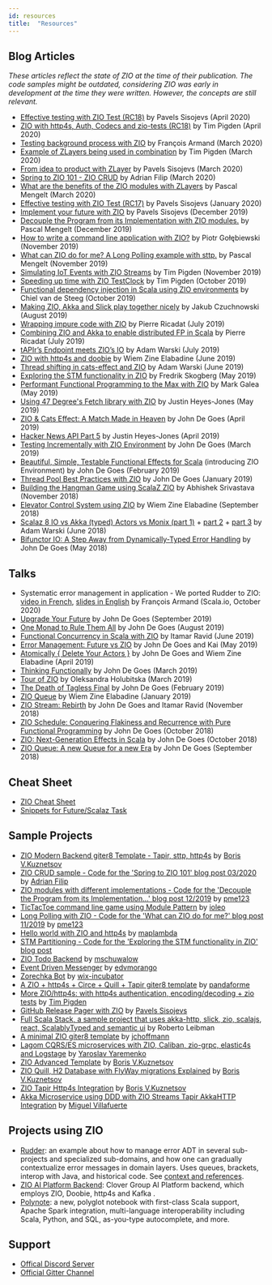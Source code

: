 ```yaml
---
id: resources
title:  "Resources"
---
```


## Blog Articles

_These articles reflect the state of ZIO at the time of their publication. The code samples might be outdated, considering ZIO was early in development at the time they were written. However, the concepts are still relevant._

- [Effective testing with ZIO Test (RC18)](https://scala.monster/zio-test/) by Pavels Sisojevs (April 2020)
- [ZIO with http4s, Auth, Codecs and zio-tests (RC18)](https://timpigden.github.io/_pages/zio-http4s/intro.html) by Tim Pigden (April 2020)
- [Testing background process with ZIO](https://www.rudder.io/blog/testing-background-process-zio/) by François Armand (March 2020)
- [Example of ZLayers being used in combination](https://timpigden.github.io/_pages/zlayer/Examples.html) by Tim Pigden (March 2020)
- [From idea to product with ZLayer](https://scala.monster/welcome-zio/) by Pavels Sisojevs (March 2020)
- [Spring to ZIO 101 - ZIO CRUD](https://adrianfilip.com/2020/03/15/spring-to-zio-101/) by Adrian Filip (March 2020)
- [What are the benefits of the ZIO modules with ZLayers](https://medium.com/@pascal.mengelt/what-are-the-benefits-of-the-zio-modules-with-zlayers-3bf6cc064a9b) by Pascal Mengelt (March 2020)
- [Effective testing with ZIO Test (RC17)](https://scala.monster/zio-test-old/) by Pavels Sisojevs (January 2020)
- [Implement your future with ZIO](https://scala.monster/welcome-zio-old/) by Pavels Sisojevs (December 2019)
- [Decouple the Program from its Implementation with ZIO modules.](https://medium.com/@pascal.mengelt/decouple-the-program-from-its-implementation-with-zio-modules-d9b8713d502e) by Pascal Mengelt (December 2019)
- [How to write a command line application with ZIO?](https://scalac.io/write-command-line-application-with-zio/) by Piotr Gołębiewski (November 2019)
- [What can ZIO do for me? A Long Polling example with sttp.](https://medium.com/@pascal.mengelt/what-can-zio-do-for-me-32281e4e8b16) by Pascal Mengelt (November 2019)
- [Simulating IoT Events with ZIO Streams](https://timpigden.github.io/_pages/zio-streams/GeneratingChillEvents.html) by Tim Pigden (November 2019)
- [Speeding up time with ZIO TestClock](https://timpigden.github.io/_pages/zio-streams/SpeedingUpTime.html) by Tim Pigden (October 2019)
- [Functional dependency injection in Scala using ZIO environments](https://blog.jdriven.com/2019/10/functional-dependency-injection-in-scala-using-zio-environments/) by Chiel van de Steeg (October 2019)
- [Making ZIO, Akka and Slick play together nicely](https://scalac.io/making-zio-akka-slick-play-together-nicely-part-1-zio-and-slick/) by Jakub Czuchnowski (August 2019)
- [Wrapping impure code with ZIO](https://medium.com/@ghostdogpr/wrapping-impure-code-with-zio-9265c219e2e) by Pierre Ricadat (July 2019)
- [Combining ZIO and Akka to enable distributed FP in Scala](https://medium.com/@ghostdogpr/combining-zio-and-akka-to-enable-distributed-fp-in-scala-61ffb81e3283) by Pierre Ricadat (July 2019)
- [tAPIr’s Endpoint meets ZIO’s IO](https://blog.softwaremill.com/tapirs-endpoint-meets-zio-s-io-3278099c5e10) by Adam Warski (July 2019)
- [ZIO with http4s and doobie](https://medium.com/@wiemzin/zio-with-http4s-and-doobie-952fba51d089) by Wiem Zine Elabadine (June 2019)
- [Thread shifting in cats-effect and ZIO](https://blog.softwaremill.com/thread-shifting-in-cats-effect-and-zio-9c184708067b) by Adam Warski (June 2019)
- [Exploring the STM functionality in ZIO](https://freskog.github.io/blog/2019/05/30/explore-zio-stm/) by Fredrik Skogberg (May 2019)
- [Performant Functional Programming to the Max with ZIO](https://cloudmark.github.io/A-Journey-To-Zio/) by Mark Galea (May 2019)
- [Using 47 Degree's Fetch library with ZIO](http://justinhj.github.io/2019/05/05/using-47degs-fetch-with-zio.html) by Justin Heyes-Jones (May 2019)
- [ZIO & Cats Effect: A Match Made in Heaven](http://degoes.net/articles/zio-cats-effect) by John De Goes (April 2019)
- [Hacker News API Part 5](http://justinhj.github.io/2019/04/07/hacker-news-api-5.html) by Justin Heyes-Jones (April 2019)
- [Testing Incrementally with ZIO Environment](http://degoes.net/articles/testable-zio) by John De Goes (March 2019)
- [Beautiful, Simple, Testable Functional Effects for Scala](http://degoes.net/articles/zio-environment) (introducing ZIO Environment) by John De Goes (February 2019)
- [Thread Pool Best Practices with ZIO](http://degoes.net/articles/zio-threads) by John De Goes (January 2019)
- [Building the Hangman Game using ScalaZ ZIO](https://abhsrivastava.github.io/2018/11/03/Hangman-Game-Using-ZIO/) by Abhishek Srivastava (November 2018)
- [Elevator Control System using ZIO](https://medium.com/@wiemzin/elevator-control-system-using-zio-c718ae423c58) by Wiem Zine Elabadine (September 2018)
- [Scalaz 8 IO vs Akka (typed) Actors vs Monix (part 1)](https://blog.softwaremill.com/scalaz-8-io-vs-akka-typed-actors-vs-monix-part-1-5672657169e1) + [part 2](https://blog.softwaremill.com/akka-vs-zio-vs-monix-part-2-communication-9ce7261aa08c) + [part 3](https://blog.softwaremill.com/supervision-error-handling-in-zio-akka-and-monix-part-3-series-summary-abe75f964c2a) by Adam Warski (June 2018)
- [Bifunctor IO: A Step Away from Dynamically-Typed Error Handling](http://degoes.net/articles/bifunctor-io) by John De Goes (May 2018)

## Talks

- Systematic error management in application - We ported Rudder to ZIO: [video in French](https://www.youtube.com/watch?v=q0PlcgR5M1Q), [slides in English](https://speakerdeck.com/fanf42/systematic-error-management-we-ported-rudder-to-zio) by François Armand (Scala.io, October 2020)
- [Upgrade Your Future](https://www.youtube.com/watch?v=USgfku1h7Hw) by John De Goes (September 2019)
- [One Monad to Rule Them All](https://www.youtube.com/watch?v=POUEz8XHMhE) by John De Goes (August 2019)
- [Functional Concurrency in Scala with ZIO](https://www.youtube.com/watch?v=m5nas4Hndqo) by Itamar Ravid (June 2019)
- [Error Management: Future vs ZIO](https://www.youtube.com/watch?v=mGxcaQs3JWI) by John De Goes and Kai (May 2019)
- [Atomically { Delete Your Actors }](https://www.youtube.com/watch?v=d6WWmia0BPM) by John De Goes and Wiem Zine Elabadine (April 2019)
- [Thinking Functionally](https://www.youtube.com/watch?v=-KA3BSdqYug) by John De Goes (March 2019)
- [Tour of ZIO](https://www.youtube.com/watch?v=5s0GOA3WQnY&t=1405s) by Oleksandra Holubitska (March 2019)
- [The Death of Tagless Final](https://skillsmatter.com/skillscasts/13247-scala-matters) by John De Goes (February 2019)
- [ZIO Queue](https://www.youtube.com/watch?v=lBYkLc-j7Vo) by Wiem Zine Elabadine (January 2019)
- [ZIO Stream: Rebirth](https://www.youtube.com/watch?v=mLJYODobz44&t=15s) by John De Goes and Itamar Ravid (November 2018)
- [ZIO Schedule: Conquering Flakiness and Recurrence with Pure Functional Programming](https://www.youtube.com/watch?v=onQSHiafAY8&t=1s) by John De Goes (October 2018)
- [ZIO: Next-Generation Effects in Scala](https://www.youtube.com/watch?v=mkSHhsJXjdc&t=6s) by John De Goes (October 2018)
- [ZIO Queue: A new Queue for a new Era](https://www.youtube.com/watch?v=8JLprl34xEw&t=2437s) by John De Goes (September 2018)

## Cheat Sheet

- [ZIO Cheat Sheet](https://github.com/ghostdogpr/zio-cheatsheet)
- [Snippets for Future/Scalaz Task](https://gist.github.com/ubourdon/7b7e929117343b2324cde6eab57674a6)

## Sample Projects

- [ZIO Modern Backend giter8 Template - Tapir, sttp, http4s](https://github.com/Anadyne/zio-full-backend.g8) by [Boris V.Kuznetsov](https://github.com/tampler)
- [ZIO CRUD sample - Code for the 'Spring to ZIO 101' blog post 03/2020](https://github.com/adrianfilip/zio-crud-sample) by [Adrian Filip](https://github.com/adrianfilip)
- [ZIO modules with different implementations - Code for the 'Decouple the Program from its Implementation...' blog post 12/2019](https://github.com/pme123/zio-comps-module) by [pme123](https://github.com/pme123)
- [TicTacToe command line game using Module Pattern](https://github.com/ioleo/zio-by-example) by [ioleo](https://github.com/ioleo)
- [Long Polling with ZIO - Code for the 'What can ZIO do for me?' blog post 11/2019](https://github.com/pme123/zio-http4s-long-polling) by [pme123](https://github.com/pme123)
- [Hello world with ZIO and http4s](https://gitlab.com/maplambda/zio-http4s) by [maplambda](https://gitlab.com/maplambda)
- [STM Partitioning - Code for the 'Exploring the STM functionality in ZIO' blog post](https://github.com/freskog/stm-partitioning)
- [ZIO Todo Backend](https://github.com/mschuwalow/zio-todo-backend) by [mschuwalow](https://github.com/mschuwalow)
- [Event Driven Messenger](https://github.com/edvmorango/event-driven-messenger) by [edvmorango](https://github.com/edvmorango)
- [Zorechka Bot](https://github.com/wix-incubator/zorechka-bot) by [wix-incubator](https://github.com/wix-incubator)
- [A ZIO + http4s + Circe + Quill + Tapir giter8 template](https://github.com/pandaforme/ultron.g8) by [pandaforme](https://github.com/pandaforme)
- [More ZIO/http4s: with http4s authentication, encoding/decoding + zio tests](https://github.com/TimPigden/zio-http4s-examples) by [Tim Pigden](https://github.com/TimPigden)
- [GitHub Release Pager with ZIO](https://github.com/psisoyev/release-pager) by [Pavels Sisojevs](https://github.com/psisoyev)
- [Full Scala Stack, a sample project that uses akka-http, slick, zio, scalajs, react, ScalablyTyped and semantic ui](https://github.com/rleibman/full-scala-stack) by Roberto Leibman
- [A minimal ZIO giter8 template](https://github.com/jchoffmann/zio-seed.g8) by [jchoffmann](https://github.com/jchoffmann)
- [Lagom CQRS/ES microservices with ZIO, Caliban, zio-grpc, elastic4s and Logstage](https://github.com/sigurdthor/book-shelf) by [Yaroslav Yaremenko](https://github.com/sigurdthor)
- [ZIO Advanced Template](https://github.com/Neurodyne/zio-top.g8) by [Boris V.Kuznetsov](https://github.com/tampler)
- [ZIO Quill, H2 Database with FlyWay migrations Explained](https://github.com/Neurodyne/h2db-quill-demo) by [Boris V.Kuznetsov](https://github.com/tampler)
- [ZIO Tapir Http4s Integration](https://github.com/Neurodyne/zio-tapir) by [Boris V.Kuznetsov](https://github.com/tampler)
- [Akka Microservice using DDD with ZIO Streams Tapir AkkaHTTP Integration](https://github.com/mvillafuertem/scalcite) by [Miguel Villafuerte](https://github.com/mvillafuertem)

## Projects using ZIO

- [Rudder](https://github.com/normation/rudder): an example about how to manage error ADT in several sub-projects and specialized sub-domains, and how one can gradually contextualize error messages in domain layers. Uses queues, brackets, interop with Java, and historical code. See [context and references](https://issues.rudder.io/issues/14870).
- [ZIO AI Platform Backend](https://github.com/Clover-Group/zio_front): Clover Group AI Platform backend, which employs ZIO, Doobie, http4s and Kafka .
- [Polynote](https://github.com/polynote/polynote): a new, polyglot notebook with first-class Scala support, Apache Spark integration, multi-language interoperability including Scala, Python, and SQL, as-you-type autocomplete, and more.

## Support

- [Offical Discord Server](https://discord.gg/2ccFBr4)
- [Official Gitter Channel](https://gitter.im/ZIO/Core)
